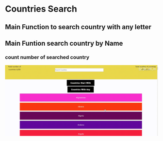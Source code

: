 # Countries Search 
## Main Function to search country with any letter
## Main Funtion search country by Name
### count number of searched country

![](demo.gif)
